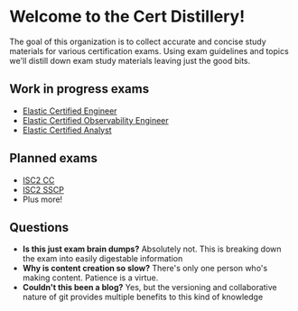 # Welcome to the Cert Distillery!

The goal of this organization is to collect accurate and concise study materials for various certification exams. Using exam guidelines and topics we'll distill down exam study materials leaving just the good bits.

## Work in progress exams
- [Elastic Certified Engineer](https://www.elastic.co/training/elastic-certified-engineer-exam)
- [Elastic Certified Observability Engineer](https://www.elastic.co/training/elastic-certified-observability-engineer-exam)
- [Elastic Certified Analyst](https://www.elastic.co/training/elastic-certified-analyst-exam)

## Planned exams
- [ISC2 CC](https://www.isc2.org/certifications/cc)
- [ISC2 SSCP](https://www.isc2.org/certifications/sscp)
- Plus more!

## Questions
- **Is this just exam brain dumps?** Absolutely not. This is breaking down the exam into easily digestable information
- **Why is content creation so slow?** There's only one person who's making content. Patience is a virtue.
- **Couldn't this been a blog?** Yes, but the versioning and collaborative nature of git provides multiple benefits to this kind of knowledge
